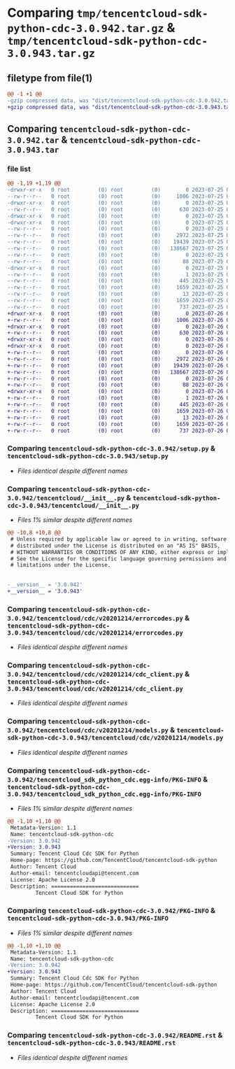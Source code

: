 # Comparing `tmp/tencentcloud-sdk-python-cdc-3.0.942.tar.gz` & `tmp/tencentcloud-sdk-python-cdc-3.0.943.tar.gz`

## filetype from file(1)

```diff
@@ -1 +1 @@
-gzip compressed data, was "dist/tencentcloud-sdk-python-cdc-3.0.942.tar", last modified: Tue Jul 25 04:13:16 2023, max compression
+gzip compressed data, was "dist/tencentcloud-sdk-python-cdc-3.0.943.tar", last modified: Wed Jul 26 00:32:54 2023, max compression
```

## Comparing `tencentcloud-sdk-python-cdc-3.0.942.tar` & `tencentcloud-sdk-python-cdc-3.0.943.tar`

### file list

```diff
@@ -1,19 +1,19 @@
-drwxr-xr-x   0 root         (0) root         (0)        0 2023-07-25 04:13:16.000000 tencentcloud-sdk-python-cdc-3.0.942/
--rw-r--r--   0 root         (0) root         (0)     1006 2023-07-25 04:13:16.000000 tencentcloud-sdk-python-cdc-3.0.942/setup.py
-drwxr-xr-x   0 root         (0) root         (0)        0 2023-07-25 04:13:16.000000 tencentcloud-sdk-python-cdc-3.0.942/tencentcloud/
--rw-r--r--   0 root         (0) root         (0)      630 2023-07-25 04:13:16.000000 tencentcloud-sdk-python-cdc-3.0.942/tencentcloud/__init__.py
-drwxr-xr-x   0 root         (0) root         (0)        0 2023-07-25 04:13:16.000000 tencentcloud-sdk-python-cdc-3.0.942/tencentcloud/cdc/
-drwxr-xr-x   0 root         (0) root         (0)        0 2023-07-25 04:13:16.000000 tencentcloud-sdk-python-cdc-3.0.942/tencentcloud/cdc/v20201214/
--rw-r--r--   0 root         (0) root         (0)        0 2023-07-25 04:13:16.000000 tencentcloud-sdk-python-cdc-3.0.942/tencentcloud/cdc/v20201214/__init__.py
--rw-r--r--   0 root         (0) root         (0)     2972 2023-07-25 04:13:16.000000 tencentcloud-sdk-python-cdc-3.0.942/tencentcloud/cdc/v20201214/errorcodes.py
--rw-r--r--   0 root         (0) root         (0)    19439 2023-07-25 04:13:16.000000 tencentcloud-sdk-python-cdc-3.0.942/tencentcloud/cdc/v20201214/cdc_client.py
--rw-r--r--   0 root         (0) root         (0)   138667 2023-07-25 04:13:16.000000 tencentcloud-sdk-python-cdc-3.0.942/tencentcloud/cdc/v20201214/models.py
--rw-r--r--   0 root         (0) root         (0)        0 2023-07-25 04:13:16.000000 tencentcloud-sdk-python-cdc-3.0.942/tencentcloud/cdc/__init__.py
--rw-r--r--   0 root         (0) root         (0)       88 2023-07-25 04:13:16.000000 tencentcloud-sdk-python-cdc-3.0.942/setup.cfg
-drwxr-xr-x   0 root         (0) root         (0)        0 2023-07-25 04:13:16.000000 tencentcloud-sdk-python-cdc-3.0.942/tencentcloud_sdk_python_cdc.egg-info/
--rw-r--r--   0 root         (0) root         (0)        1 2023-07-25 04:13:16.000000 tencentcloud-sdk-python-cdc-3.0.942/tencentcloud_sdk_python_cdc.egg-info/dependency_links.txt
--rw-r--r--   0 root         (0) root         (0)      445 2023-07-25 04:13:16.000000 tencentcloud-sdk-python-cdc-3.0.942/tencentcloud_sdk_python_cdc.egg-info/SOURCES.txt
--rw-r--r--   0 root         (0) root         (0)     1659 2023-07-25 04:13:16.000000 tencentcloud-sdk-python-cdc-3.0.942/tencentcloud_sdk_python_cdc.egg-info/PKG-INFO
--rw-r--r--   0 root         (0) root         (0)       13 2023-07-25 04:13:16.000000 tencentcloud-sdk-python-cdc-3.0.942/tencentcloud_sdk_python_cdc.egg-info/top_level.txt
--rw-r--r--   0 root         (0) root         (0)     1659 2023-07-25 04:13:16.000000 tencentcloud-sdk-python-cdc-3.0.942/PKG-INFO
--rw-r--r--   0 root         (0) root         (0)      737 2023-07-25 04:13:16.000000 tencentcloud-sdk-python-cdc-3.0.942/README.rst
+drwxr-xr-x   0 root         (0) root         (0)        0 2023-07-26 00:32:54.000000 tencentcloud-sdk-python-cdc-3.0.943/
+-rw-r--r--   0 root         (0) root         (0)     1006 2023-07-26 00:32:54.000000 tencentcloud-sdk-python-cdc-3.0.943/setup.py
+drwxr-xr-x   0 root         (0) root         (0)        0 2023-07-26 00:32:54.000000 tencentcloud-sdk-python-cdc-3.0.943/tencentcloud/
+-rw-r--r--   0 root         (0) root         (0)      630 2023-07-26 00:32:54.000000 tencentcloud-sdk-python-cdc-3.0.943/tencentcloud/__init__.py
+drwxr-xr-x   0 root         (0) root         (0)        0 2023-07-26 00:32:54.000000 tencentcloud-sdk-python-cdc-3.0.943/tencentcloud/cdc/
+drwxr-xr-x   0 root         (0) root         (0)        0 2023-07-26 00:32:54.000000 tencentcloud-sdk-python-cdc-3.0.943/tencentcloud/cdc/v20201214/
+-rw-r--r--   0 root         (0) root         (0)        0 2023-07-26 00:32:54.000000 tencentcloud-sdk-python-cdc-3.0.943/tencentcloud/cdc/v20201214/__init__.py
+-rw-r--r--   0 root         (0) root         (0)     2972 2023-07-26 00:32:54.000000 tencentcloud-sdk-python-cdc-3.0.943/tencentcloud/cdc/v20201214/errorcodes.py
+-rw-r--r--   0 root         (0) root         (0)    19439 2023-07-26 00:32:54.000000 tencentcloud-sdk-python-cdc-3.0.943/tencentcloud/cdc/v20201214/cdc_client.py
+-rw-r--r--   0 root         (0) root         (0)   138667 2023-07-26 00:32:54.000000 tencentcloud-sdk-python-cdc-3.0.943/tencentcloud/cdc/v20201214/models.py
+-rw-r--r--   0 root         (0) root         (0)        0 2023-07-26 00:32:54.000000 tencentcloud-sdk-python-cdc-3.0.943/tencentcloud/cdc/__init__.py
+-rw-r--r--   0 root         (0) root         (0)       88 2023-07-26 00:32:54.000000 tencentcloud-sdk-python-cdc-3.0.943/setup.cfg
+drwxr-xr-x   0 root         (0) root         (0)        0 2023-07-26 00:32:54.000000 tencentcloud-sdk-python-cdc-3.0.943/tencentcloud_sdk_python_cdc.egg-info/
+-rw-r--r--   0 root         (0) root         (0)        1 2023-07-26 00:32:54.000000 tencentcloud-sdk-python-cdc-3.0.943/tencentcloud_sdk_python_cdc.egg-info/dependency_links.txt
+-rw-r--r--   0 root         (0) root         (0)      445 2023-07-26 00:32:54.000000 tencentcloud-sdk-python-cdc-3.0.943/tencentcloud_sdk_python_cdc.egg-info/SOURCES.txt
+-rw-r--r--   0 root         (0) root         (0)     1659 2023-07-26 00:32:54.000000 tencentcloud-sdk-python-cdc-3.0.943/tencentcloud_sdk_python_cdc.egg-info/PKG-INFO
+-rw-r--r--   0 root         (0) root         (0)       13 2023-07-26 00:32:54.000000 tencentcloud-sdk-python-cdc-3.0.943/tencentcloud_sdk_python_cdc.egg-info/top_level.txt
+-rw-r--r--   0 root         (0) root         (0)     1659 2023-07-26 00:32:54.000000 tencentcloud-sdk-python-cdc-3.0.943/PKG-INFO
+-rw-r--r--   0 root         (0) root         (0)      737 2023-07-26 00:32:54.000000 tencentcloud-sdk-python-cdc-3.0.943/README.rst
```

### Comparing `tencentcloud-sdk-python-cdc-3.0.942/setup.py` & `tencentcloud-sdk-python-cdc-3.0.943/setup.py`

 * *Files identical despite different names*

### Comparing `tencentcloud-sdk-python-cdc-3.0.942/tencentcloud/__init__.py` & `tencentcloud-sdk-python-cdc-3.0.943/tencentcloud/__init__.py`

 * *Files 1% similar despite different names*

```diff
@@ -10,8 +10,8 @@
 # Unless required by applicable law or agreed to in writing, software
 # distributed under the License is distributed on an "AS IS" BASIS,
 # WITHOUT WARRANTIES OR CONDITIONS OF ANY KIND, either express or implied.
 # See the License for the specific language governing permissions and
 # limitations under the License.
 
 
-__version__ = '3.0.942'
+__version__ = '3.0.943'
```

### Comparing `tencentcloud-sdk-python-cdc-3.0.942/tencentcloud/cdc/v20201214/errorcodes.py` & `tencentcloud-sdk-python-cdc-3.0.943/tencentcloud/cdc/v20201214/errorcodes.py`

 * *Files identical despite different names*

### Comparing `tencentcloud-sdk-python-cdc-3.0.942/tencentcloud/cdc/v20201214/cdc_client.py` & `tencentcloud-sdk-python-cdc-3.0.943/tencentcloud/cdc/v20201214/cdc_client.py`

 * *Files identical despite different names*

### Comparing `tencentcloud-sdk-python-cdc-3.0.942/tencentcloud/cdc/v20201214/models.py` & `tencentcloud-sdk-python-cdc-3.0.943/tencentcloud/cdc/v20201214/models.py`

 * *Files identical despite different names*

### Comparing `tencentcloud-sdk-python-cdc-3.0.942/tencentcloud_sdk_python_cdc.egg-info/PKG-INFO` & `tencentcloud-sdk-python-cdc-3.0.943/tencentcloud_sdk_python_cdc.egg-info/PKG-INFO`

 * *Files 1% similar despite different names*

```diff
@@ -1,10 +1,10 @@
 Metadata-Version: 1.1
 Name: tencentcloud-sdk-python-cdc
-Version: 3.0.942
+Version: 3.0.943
 Summary: Tencent Cloud Cdc SDK for Python
 Home-page: https://github.com/TencentCloud/tencentcloud-sdk-python
 Author: Tencent Cloud
 Author-email: tencentcloudapi@tencent.com
 License: Apache License 2.0
 Description: ============================
         Tencent Cloud SDK for Python
```

### Comparing `tencentcloud-sdk-python-cdc-3.0.942/PKG-INFO` & `tencentcloud-sdk-python-cdc-3.0.943/PKG-INFO`

 * *Files 1% similar despite different names*

```diff
@@ -1,10 +1,10 @@
 Metadata-Version: 1.1
 Name: tencentcloud-sdk-python-cdc
-Version: 3.0.942
+Version: 3.0.943
 Summary: Tencent Cloud Cdc SDK for Python
 Home-page: https://github.com/TencentCloud/tencentcloud-sdk-python
 Author: Tencent Cloud
 Author-email: tencentcloudapi@tencent.com
 License: Apache License 2.0
 Description: ============================
         Tencent Cloud SDK for Python
```

### Comparing `tencentcloud-sdk-python-cdc-3.0.942/README.rst` & `tencentcloud-sdk-python-cdc-3.0.943/README.rst`

 * *Files identical despite different names*

